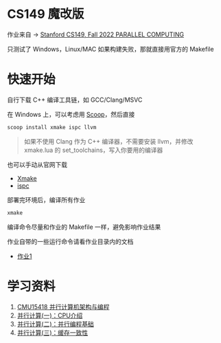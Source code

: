 # CS149 魔改版

作业来自 -> [Stanford CS149, Fall 2022 PARALLEL COMPUTING](https://gfxcourses.stanford.edu/cs149/fall22)

只测试了 Windows，Linux/MAC 如果构建失败，那就直接用官方的 Makefile

# 快速开始

自行下载 C++ 编译工具链，如 GCC/Clang/MSVC

在 Windows 上，可以考虑用 [Scoop](https://github.com/ScoopInstaller/Scoop)，然后直接
```bash
scoop install xmake ispc llvm
```
> 如果不使用 Clang 作为 C++ 编译器，不需要安装 llvm，并修改 xmake.lua 的 set_toolchains，写入你要用的编译器

也可以手动从官网下载
- [Xmake](https://xmake.io/#/zh-cn/guide/installation)
- [ispc](https://ispc.github.io/downloads.html)

部署完环境后，编译所有作业
```bash
xmake
```
编译命令尽量和作业的 Makefile 一样，避免影响作业结果

作业自带的一些运行命令请看作业目录内的文档

- [作业1](doc/Assignment1.md)

# 学习资料

1. [CMU15418 并行计算机架构与编程](https://www.zhihu.com/column/c_1515272289578479616)
2. [并行计算(一)：CPU介绍](https://zhuanlan.zhihu.com/p/515938171)
3. [并行计算(二)：并行编程基础](https://zhuanlan.zhihu.com/p/516448932)
4. [并行计算(三)：缓存一致性](https://zhuanlan.zhihu.com/p/516870923)